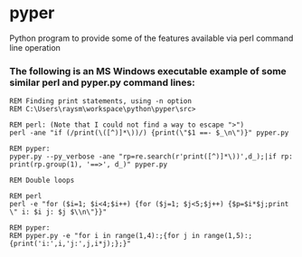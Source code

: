 # pyper
Python program to provide some of the features available via perl command line operation
### The following is an MS Windows executable example of some similar perl and pyper.py command lines:
```
REM Finding print statements, using -n option
REM C:\Users\raysm\workspace\python\pyper\src>

REM perl: (Note that I could not find a way to escape ">")
perl -ane "if (/print(\([^)]*\))/) {print(\"$1 ==- $_\n\")}" pyper.py

REM pyper:
pyper.py --py_verbose -ane "rp=re.search(r'print([^)]*\))',d_);|if rp: print(rp.group(1), '==>', d_)" pyper.py

REM Double loops

REM perl
perl -e "for ($i=1; $i<4;$i++) {for ($j=1; $j<5;$j++) {$p=$i*$j;print \" i: $i j: $j $\\n\"}}"

REM pyper:
REM pyper.py -e "for i in range(1,4):;{for j in range(1,5):;{print('i:',i,'j:',j,i*j);};}"
```
